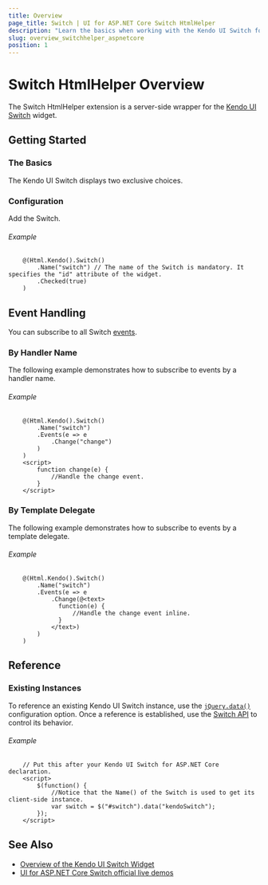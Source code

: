 ```yaml
---
title: Overview
page_title: Switch | UI for ASP.NET Core Switch HtmlHelper
description: "Learn the basics when working with the Kendo UI Switch for ASP.NET Core (MVC 6 or ASP.NET Core MVC)."
slug: overview_switchhelper_aspnetcore
position: 1
---
```


# Switch HtmlHelper Overview

The Switch HtmlHelper extension is a server-side wrapper for the [Kendo UI Switch](https://demos.telerik.com/kendo-ui/switch/index) widget.

## Getting Started

### The Basics

The Kendo UI Switch displays two exclusive choices.

### Configuration

Add the Switch.

###### Example

```
    @(Html.Kendo().Switch()
        .Name("switch") // The name of the Switch is mandatory. It specifies the "id" attribute of the widget.
        .Checked(true)
    )
```

## Event Handling

You can subscribe to all Switch [events](https://docs.telerik.com/kendo-ui/api/javascript/ui/switch#events).

### By Handler Name

The following example demonstrates how to subscribe to events by a handler name.

###### Example

```
    @(Html.Kendo().Switch()
        .Name("switch")
        .Events(e => e
            .Change("change")
        )
    )
    <script>
        function change(e) {
            //Handle the change event.
        }
    </script>
```

### By Template Delegate

The following example demonstrates how to subscribe to events by a template delegate.

###### Example

```
    @(Html.Kendo().Switch()
        .Name("switch")
        .Events(e => e
            .Change(@<text>
              function(e) {
                  //Handle the change event inline.
              }
            </text>)
        )
    )
```

## Reference

### Existing Instances

To reference an existing Kendo UI Switch instance, use the [`jQuery.data()`](https://api.jquery.com/jQuery.data/) configuration option. Once a reference is established, use the [Switch API](https://docs.telerik.com/kendo-ui/api/javascript/ui/switch) to control its behavior.

###### Example

```
    // Put this after your Kendo UI Switch for ASP.NET Core declaration.
    <script>
        $(function() {
            //Notice that the Name() of the Switch is used to get its client-side instance.
            var switch = $("#switch").data("kendoSwitch");
        });
    </script>
```

## See Also

* [Overview of the Kendo UI Switch Widget](https://docs.telerik.com/kendo-ui/controls/editors/switch/overview)
* [UI for ASP.NET Core Switch official live demos](https://demos.telerik.com/aspnet-core/switch)
